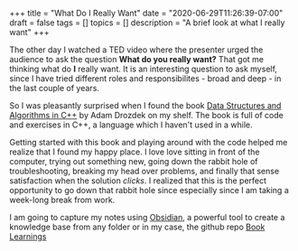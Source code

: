 +++
title = "What Do I Really Want"
date = "2020-06-29T11:26:39-07:00"
draft = false
tags = []
topics = []
description = "A brief look at what I really want"
+++

The other day I watched a TED video where the presenter urged the audience to ask the question **What do you really want?** That got me thinking what do **I** really want. It is an interesting question to ask myself, since I have tried different roles and responsibilites - broad and deep - in the last couple of years.  

So I was pleasantly surprised when I found the book [Data Structures and Algorithms in C++](https://www.amazon.com/Data-Structures-Algorithms-Adam-Drozdek-dp-1133608426/dp/1133608426) by Adam Drozdek on my shelf. The book is full of code and exercises in C++, a language which I haven't used in a while. 

Getting started with this book and playing around with the code helped me realize that I found my happy place. I love love sitting in front of the computer, trying out something new, going down the rabbit hole of troubleshooting, breaking my head over problems, and finally that sense satisfaction when the solution *clicks*. I realized that this is the perfect opportunity to go down that rabbit hole since especially since I am taking a week-long break from work.

I am going to capture my notes using [Obsidian](https://obsidian.md/), a powerful tool to create a knowledge base from any folder or in my case, the github repo [Book Learnings](https://github.com/annjose/book-learnings)
